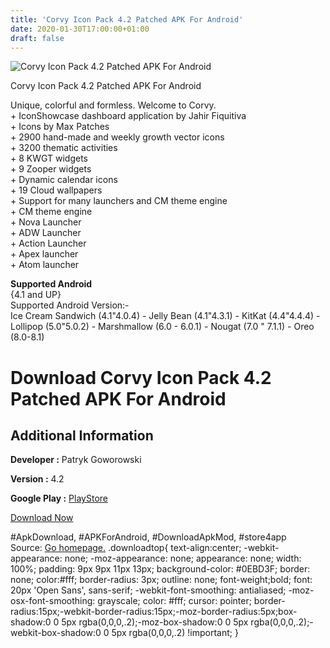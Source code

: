 ```yaml
---
title: 'Corvy Icon Pack 4.2 Patched APK For Android'
date: 2020-01-30T17:00:00+01:00
draft: false
---
```


![Corvy Icon Pack 4.2 Patched APK For Android](https://i1.wp.com/apkhome.net/wp-content/uploads/2018/12/Corvy-Icon-Pack-4.2.png "Corvy Icon Pack 4.2 Patched APK For Android")

  

Corvy Icon Pack 4.2 Patched APK For Android

Unique, colorful and formless. Welcome to Corvy.  
\+ IconShowcase dashboard application by Jahir Fiquitiva  
\+ Icons by Max Patches  
\+ 2900 hand-made and weekly growth vector icons  
\+ 3200 thematic activities  
\+ 8 KWGT widgets  
\+ 9 Zooper widgets  
\+ Dynamic calendar icons  
\+ 19 Cloud wallpapers  
\+ Support for many launchers and CM theme engine  
\+ CM theme engine  
\+ Nova Launcher  
\+ ADW Launcher  
\+ Action Launcher  
\+ Apex launcher  
\+ Atom launcher

**Supported Android**  
{4.1 and UP}  
Supported Android Version:-  
Ice Cream Sandwich (4.1"4.0.4) - Jelly Bean (4.1"4.3.1) - KitKat (4.4"4.4.4) - Lollipop (5.0"5.0.2) - Marshmallow (6.0 - 6.0.1) - Nougat (7.0 " 7.1.1) - Oreo (8.0-8.1)

Download Corvy Icon Pack 4.2 Patched APK For Android
====================================================

Additional Information
----------------------

**Developer :** Patryk Goworowski

**Version :** 4.2

**Google Play :** [PlayStore](https://play.google.com/store/apps/details?id=com.maxpatchs.corvy)

  

[Download Now](https://store4app.co/post/corvy-icon-pack-4-2-patched-apk-for-android_1573671114)

  
#ApkDownload, #APKForAndroid, #DownloadApkMod, #store4app  
Source: [Go homepage.](https://store4app.co/post/corvy-icon-pack-4-2-patched-apk-for-android_1573671114) .downloadtop{ text-align:center; -webkit-appearance: none; -moz-appearance: none; appearance: none; width: 100%; padding: 9px 9px 11px 13px; background-color: #0EBD3F; border: none; color:#fff; border-radius: 3px; outline: none; font-weight;bold; font: 20px 'Open Sans', sans-serif; -webkit-font-smoothing: antialiased; -moz-osx-font-smoothing: grayscale; color: #fff; cursor: pointer; border-radius:15px;-webkit-border-radius:15px;-moz-border-radius:5px;box-shadow:0 0 5px rgba(0,0,0,.2);-moz-box-shadow:0 0 5px rgba(0,0,0,.2);-webkit-box-shadow:0 0 5px rgba(0,0,0,.2) !important; }